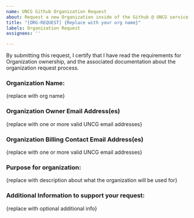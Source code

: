 ```yaml
---
name: UNCG Github Organization Request
about: Request a new Organization inside of the Github @ UNCG service
title: "[ORG-REQUEST] {Replace with your org name}"
labels: Organization Request
assignees: ''

---
```


By submitting this request, I certify that I have read the requirements for Organization ownership, and the associated documentation about the organization request process.

### Organization Name:
{replace with org name}

### Organization Owner Email Address(es)
{replace with one or more valid UNCG email addresses}

### Organization Billing Contact Email Address(es)
{replace with one or more valid UNCG email addresses}

### Purpose for organization: 
{replace with description about what the organization will be used for}

### Additional Information to support your request:
{replace with optional additional info}
